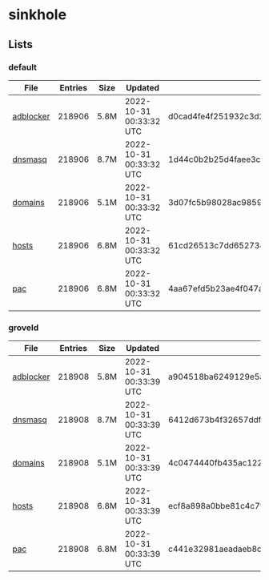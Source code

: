 # sinkhole

## Lists

### default

|File|Entries|Size|Updated|Hash|
|-|-|-|-|-|
|[adblocker](https://raw.githubusercontent.com/groveld/sinkhole/lists/default/adblocker.txt)|218906|5.8M|2022-10-31 00:33:32 UTC|d0cad4fe4f251932c3d2b234096d230b7510995da3713993a216b17902b07093|
|[dnsmasq](https://raw.githubusercontent.com/groveld/sinkhole/lists/default/dnsmasq.txt)|218906|8.7M|2022-10-31 00:33:32 UTC|1d44c0b2b25d4faee3c05aac8182414c09c953657edb7bdb8ccca4028e5a6645|
|[domains](https://raw.githubusercontent.com/groveld/sinkhole/lists/default/domains.txt)|218906|5.1M|2022-10-31 00:33:32 UTC|3d07fc5b98028ac98590d55b5eaef5c77ee68de1679018185c514faa1f57eed0|
|[hosts](https://raw.githubusercontent.com/groveld/sinkhole/lists/default/hosts.txt)|218906|6.8M|2022-10-31 00:33:32 UTC|61cd26513c7dd65273469e4b314163bfe48caf82bd91c796b2830a8ed1895f9d|
|[pac](https://raw.githubusercontent.com/groveld/sinkhole/lists/default/pac.txt)|218906|6.8M|2022-10-31 00:33:32 UTC|4aa67efd5b23ae4f047aa03d3bc1d2a9a3cd16577356e148a4b516f9acf35e72|

### groveld

|File|Entries|Size|Updated|Hash|
|-|-|-|-|-|
|[adblocker](https://raw.githubusercontent.com/groveld/sinkhole/lists/groveld/adblocker.txt)|218908|5.8M|2022-10-31 00:33:39 UTC|a904518ba6249129e5afb2e52c15c2b48f32ab9d75003274c5f9ba93441df50d|
|[dnsmasq](https://raw.githubusercontent.com/groveld/sinkhole/lists/groveld/dnsmasq.txt)|218908|8.7M|2022-10-31 00:33:39 UTC|6412d673b4f32657ddf939eb2fabbabb733173bbc687b465458a614f95a80940|
|[domains](https://raw.githubusercontent.com/groveld/sinkhole/lists/groveld/domains.txt)|218908|5.1M|2022-10-31 00:33:39 UTC|4c0474440fb435ac122dc6e168fdc1e64845204572c9aba8528f99272b1626b5|
|[hosts](https://raw.githubusercontent.com/groveld/sinkhole/lists/groveld/hosts.txt)|218908|6.8M|2022-10-31 00:33:39 UTC|ecf8a898a0bbe81c4c7fc1d501070a9e0783faa3d9edf414f175accf16c37f4d|
|[pac](https://raw.githubusercontent.com/groveld/sinkhole/lists/groveld/pac.txt)|218908|6.8M|2022-10-31 00:33:39 UTC|c441e32981aeadaeb8cfca7edd7f5ddb854423207d62f82c76141fcb7c6b632b|
